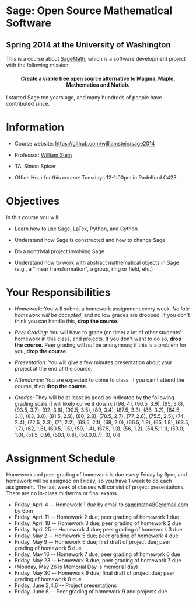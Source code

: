 # Sage: Open Source Mathematical Software
## Spring 2014 at the University of Washington


This is a course about [SageMath](http://sagemath.org), which is a software development project with the following mission:

<h4 style="text-align:center">
  Create a viable free open source alternative to Magma, Maple, Mathematica and Matlab.
</h4>

I started Sage ten years ago, and many hundreds of people have contributed since.

# Information

- Course website: <https://github.com/williamstein/sage2014>

- Professor: [William Stein](http://wstein.org)

- TA: Simon Spicer

- Office Hour for this course: Tuesdays 12-1:00pm in Padelford C423


# Objectives

In this course you will:

- Learn how to use Sage, LaTex, Python, and Cython

- Understand how Sage is constructed and how to change Sage

- Do a nontrivial project involving Sage

- Understand how to work with abstract mathematical objects in Sage (e.g., a "linear transformation", a group, ring or field, etc.)

# Your Responsibilities

- *Homework:* You will submit a homework assignment every week.  *No late homework will be accepted*, and no low grades are dropped. If you don't think you can handle this, **drop the course.**

- *Peer Grading:* You will have to grade (on time) a lot of other students' homework in this class, and projects.  If you don't want to do so, **drop the course.**  Peer grading will *not* be anonymous; if this is a problem for you, **drop the course**.

- *Presentation:* You will give a few minutes presentation about your project at the end of the course.

- *Attendance:* You are expected to come to class. If you can't attend the course, then **drop the course**.

- *Grades:*  They will be at least as good as indicated by the following grading scale (I will likely curve it down): [(98, 4), (96.5, 3.9), (95, 3.8), (93.5, 3.7), (92, 3.6), (90.5, 3.5), (89, 3.4), (87.5, 3.3), (86, 3.2), (84.5, 3.1), (83, 3.0), (81.5, 2.9), (80, 2.8), (78.5, 2.7), (77, 2.6), (75.5, 2.5), (74, 2.4), (72.5, 2.3), (71, 2.2), (69.5, 2.1), (68, 2.0), (66.5, 1.9), (65, 1.8), (63.5, 1.7), (62, 1.6), (60.5, 1.5), (59, 1.4), (57.5, 1.3), (56, 1.2), (54.5, 1.1), (53.0, 1.0), (51.5, 0.9), (50.1, 0.8), (50.0,0.7), (0, 0)]

# Assignment Schedule

Homework and peer grading of homework is due every Friday by 6pm, and homework will be assigned on Friday, so you have 1 week to do each assignment.  The last week of classes will consist of project presentations.    There are no in-class midterms or final exams.

- Friday, April 4    -- Homework 1 *due* by email to sagemath480@gmail.com by 6pm
- Friday, April 11   -- Homework 2 due; peer grading of homework 1 due
- Friday, April 18   -- Homework 3 due; peer grading of homework 2 due
- Friday, April 25   -- Homework 4 due; peer grading of homework 3 due
- Friday, May 2      -- Homework 5 due; peer grading of homework 4 due
- Friday, May 9      -- Homework 6 due; first draft of project due; peer grading of homework 5 due
- Friday, May 16     -- Homework 7 due; peer grading of homework 6 due
- Friday, May 23     -- Homework 8 due; peer grading of homework 7 due
- (Monday, May 26 is Memorial Day is memorial day)
- Friday, May 30     -- Homework 9 due; final draft of project due; peer grading of homework 8 due
- Friday, June 2,4,6 -- Project presentations
- Friday, June 6     -- Peer grading of homework 9 and projects due






